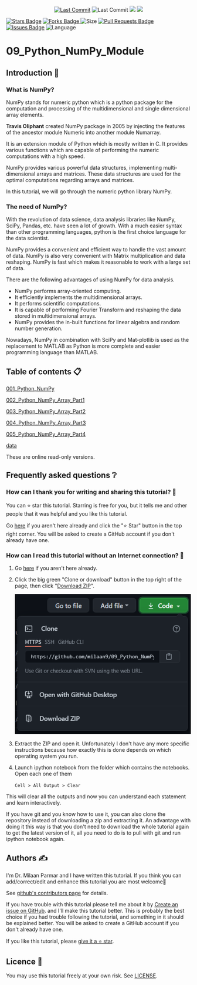 <p align="center"> 
<a href="https://github.com/milaan9"><img src="https://img.shields.io/static/v1?logo=github&label=maintainer&message=milaan9&color=ff3300" alt="Last Commit"/></a> 
<img src="https://img.shields.io/github/last-commit/milaan9/09_Python_NumPy_Module.svg?colorB=orange&style=flat" alt="Last Commit"/> </a> 
<a href="https://github.com/milaan9/09_Python_NumPy_Module/pulse" alt="Activity"><img src="https://img.shields.io/github/commit-activity/m/milaan9/09_Python_NumPy_Module.svg?colorB=teal&style=flat" /></a> 
<a href="https://hits.seeyoufarm.com"><img src="https://hits.seeyoufarm.com/api/count/incr/badge.svg?url=https%3A%2F%2Fgithub.com%2Fmilaan9%2F09_Python_NumPy_Module&count_bg=%231DC92C&title_bg=%23555555&icon=&icon_color=%23E7E7E7&title=views&edge_flat=false"/></a>

<a href="https://github.com/milaan9/09_Python_NumPy_Module/stargazers"><img src="https://img.shields.io/github/stars/milaan9/09_Python_NumPy_Module.svg?colorB=0040ff" alt="Stars Badge"/></a>
<a href="https://github.com/milaan9/09_Python_NumPy_Module/network/members"><img src="https://img.shields.io/github/forks/milaan9/09_Python_NumPy_Module" alt="Forks Badge"/> </a>
<img src="https://img.shields.io/github/repo-size/milaan9/09_Python_NumPy_Module.svg?colorB=CC66FF&style=flat" alt="Size"/>
<a href="https://github.com/milaan9/09_Python_NumPy_Module/pulls"><img src="https://img.shields.io/github/issues-pr/milaan9/09_Python_NumPy_Module.svg?colorB=yellow&style=flat" alt="Pull Requests Badge"/></a>
<a href="https://github.com/milaan9/09_Python_NumPy_Module/issues"><img src="https://img.shields.io/github/issues/milaan9/09_Python_NumPy_Module.svg?colorB=yellow&style=flat" alt="Issues Badge"/></a>
<img src="https://img.shields.io/github/languages/top/milaan9/09_Python_NumPy_Module.svg?colorB=EA4335&style=flat" alt="Language"/> </a> 
</p> 
<!--<img src="https://badges.pufler.dev/contributors/milaan9/01_Python_Introduction?size=50&padding=5&bots=true" alt="milaan9"/>-->
 
 

# 09_Python_NumPy_Module

## Introduction 👋

### What is NumPy?
NumPy stands for numeric python which is a python package for the computation and processing of the multidimensional and single dimensional array elements.

**Travis Oliphant** created NumPy package in 2005 by injecting the features of the ancestor module Numeric into another module Numarray.

It is an extension module of Python which is mostly written in C. It provides various functions which are capable of performing the numeric computations with a high speed.

NumPy provides various powerful data structures, implementing multi-dimensional arrays and matrices. These data structures are used for the optimal computations regarding arrays and matrices.

In this tutorial, we will go through the numeric python library NumPy.

### The need of NumPy?
With the revolution of data science, data analysis libraries like NumPy, SciPy, Pandas, etc. have seen a lot of growth. With a much easier syntax than other programming languages, python is the first choice language for the data scientist.

NumPy provides a convenient and efficient way to handle the vast amount of data. NumPy is also very convenient with Matrix multiplication and data reshaping. NumPy is fast which makes it reasonable to work with a large set of data.

There are the following advantages of using NumPy for data analysis.

* NumPy performs array-oriented computing.
* It efficiently implements the multidimensional arrays.
* It performs scientific computations.
* It is capable of performing Fourier Transform and reshaping the data stored in multidimensional arrays.
* NumPy provides the in-built functions for linear algebra and random number generation.

Nowadays, NumPy in combination with SciPy and Mat-plotlib is used as the replacement to MATLAB as Python is more complete and easier programming language than MATLAB.


## Table of contents 📋


[001_Python_NumPy](https://github.com/milaan9/09_Python_NumPy_Module/blob/main/001_Python_NumPy.ipynb)


[002_Python_NumPy_Array_Part1](https://github.com/milaan9/09_Python_NumPy_Module/blob/main/002_Python_NumPy_Array_Part1.ipynb)


[003_Python_NumPy_Array_Part2](https://github.com/milaan9/09_Python_NumPy_Module/blob/main/003_Python_NumPy_Array_Part2.ipynb)


[004_Python_NumPy_Array_Part3](https://github.com/milaan9/09_Python_NumPy_Module/blob/main/004_Python_NumPy_Array_Part3.ipynb)


[005_Python_NumPy_Array_Part4](https://github.com/milaan9/09_Python_NumPy_Module/blob/main/005_Python_NumPy_Array_Part4.ipynb)


[data](https://github.com/milaan9/09_Python_NumPy_Module/blob/main/data.txt)



These are online read-only versions.


## Frequently asked questions ❔

### How can I thank you for writing and sharing this tutorial? 🌷

You can ⭐ star this tutorial. Starring is free for you, but it tells me and other people that it was helpful and you like this tutorial.

Go [here](https://github.com/milaan9/09_Python_NumPy_Module) if you aren't here already and click the "⭐ Star" button in the top right corner. You will be asked to create a GitHub account if you don't already have one.

### How can I read this tutorial without an Internet connection? 🤔

1. Go [here](https://github.com/milaan9/09_Python_NumPy_Module) if you aren't here already.
    
2. Click the big green "Clone or download" button in the top right of the page, then click "[Download ZIP](https://github.com/milaan9/09_Python_NumPy_Module/archive/refs/heads/main.zip)".

    ![Download ZIP](img/dnld_rep.png)

3. Extract the ZIP and open it. Unfortunately I don't have any more specific instructions because how exactly this is done depends on which operating system you run.
    
4. Launch ipython notebook from the folder which contains the notebooks. Open each one of them
  
    `Cell > All Output > Clear`
    
This will clear all the outputs and now you can understand each statement and learn interactively.

If you have git and you know how to use it, you can also clone the repository instead of downloading a zip and extracting it. An advantage with doing it this way is that you don't need to download the whole tutorial again to get the latest version of it, all you need to do is to pull with git and run ipython notebook again.


## Authors ✍️

I'm Dr. Milaan Parmar and I have written this tutorial. If you think you can add/correct/edit and enhance this tutorial you are most welcome🙏

See [github's contributors page](https://github.com/milaan9/09_Python_NumPy_Module/graphs/contributors) for details.

If you have trouble with this tutorial please tell me about it by [Create an issue on GitHub](https://github.com/milaan9/11_Python_Matplotlib_Module/issues/new). and I'll make this tutorial better. This is probably the best choice if you had trouble following the tutorial, and something in it should be explained better. You will be asked to create a GitHub account if you don't already have one.

If you like this tutorial, please [give it a ⭐ star](https://github.com/milaan9/09_Python_NumPy_Module).


## Licence 📜

You may use this tutorial freely at your own risk. See [LICENSE](./LICENSE).
